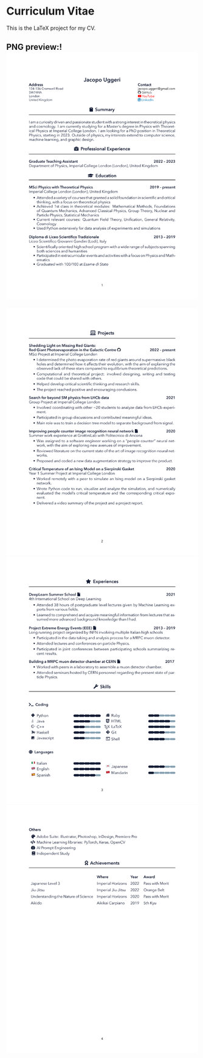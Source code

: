 # Curriculum Vitae

This is the LaTeX project for my CV.

## PNG preview:!![Page 1](png/CurriculumVitae-0.png)
![Page 2](png/CurriculumVitae-1.png)
![Page 3](png/CurriculumVitae-2.png)
![Page 4](png/CurriculumVitae-3.png)
